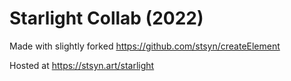 # Starlight Collab (2022)
Made with slightly forked https://github.com/stsyn/createElement

Hosted at https://stsyn.art/starlight
